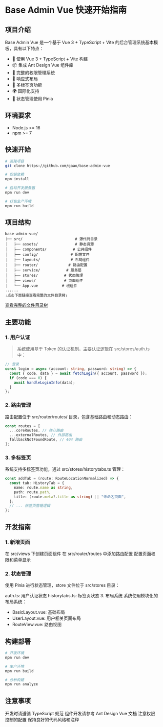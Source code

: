 # Base Admin Vue 快速开始指南

## 项目介绍

Base Admin Vue 是一个基于 Vue 3 + TypeScript + Vite 的后台管理系统基本模板，具有以下特点：

- 🚀 使用 Vue 3 + TypeScript + Vite 构建
- 📦 集成 Ant Design Vue 组件库
- 🔐 完整的权限管理系统
- 📱 响应式布局
- 🎯 多标签页功能
- 🌍 国际化支持
- 💾 状态管理使用 Pinia

## 环境要求

- Node.js >= 16
- npm >= 7

## 快速开始

```bash
# 克隆项目
git clone https://github.com/gaao/base-admin-vue
```

```bash
# 安装依赖
npm install
```

```bash
# 启动开发服务器
npm run dev
```

```bash
# 打包生产环境
npm run build
```

## 项目结构

```
base-admin-vue/
├── src/                        # 源代码目录
│   ├── assets/                 # 静态资源
│   ├── components/            # 公共组件
│   ├── config/               # 配置文件
│   ├── layouts/              # 布局组件
│   ├── router/              # 路由配置
│   ├── service/            # 服务层
│   ├── stores/            # 状态管理
│   ├── views/             # 页面组件
│   └── App.vue           # 根组件
......
↓点击下面链接查看完整的文件目录树↓
```

[查看完整的文件目录树](/filetree.md)

## 主要功能

### 1. 用户认证

> 系统使用基于 Token 的认证机制，主要认证逻辑在 src/stores/auth.ts 中：

```typescript
// 登录
const login = async (account: string, password: string) => {
  const { code, data } = await fetchLogin({ account, password });
  if (code === 0) {
    await handleLoginInfo(data);
  }
};
```

### 2. 路由管理

路由配置位于 src/router/routes/ 目录，包含基础路由和动态路由：

```typescript
const routes = [
  ...coreRoutes, // 核心路由
  ...externalRoutes, // 外部路由
  fallbackNotFoundRoute, // 404 路由
];
```

### 3. 多标签页

系统支持多标签页功能，通过 src/stores/historytabs.ts 管理：

```typescript
const addTab = (route: RouteLocationNormalized) => {
  const tab: HistoryTab = {
    name: route.name as string,
    path: route.path,
    title: (route.meta?.title as string) || "未命名页面",
  };
  // ... 标签页管理逻辑
};
```

## 开发指南

### 1. 新增页面

在 src/views 下创建页面组件
在 src/router/routes 中添加路由配置
配置页面权限和菜单显示

### 2. 状态管理

使用 Pinia 进行状态管理，store 文件位于 src/stores 目录：

auth.ts: 用户认证状态
historytabs.ts: 标签页状态 3. 布局系统
系统使用模块化的布局系统：

- BasicLayout.vue: 基础布局
- UserLayout.vue: 用户相关页面布局
- RouteView.vue: 路由视图

## 构建部署

```bash
# 开发环境
npm run dev
```

```bash
# 生产环境
npm run build
```

```bash
# 分析构建
npm run analyze
```

## 注意事项

开发时请遵循 TypeScript 规范
组件开发请参考 Ant Design Vue 文档
注意权限控制的配置
保持良好的代码风格和注释
